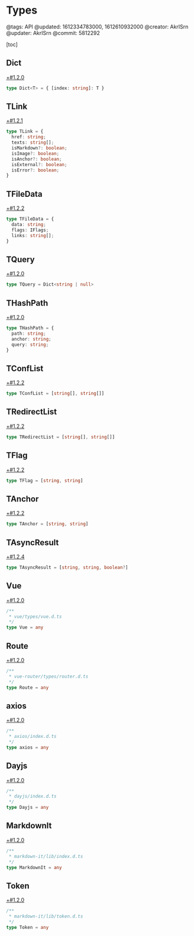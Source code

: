 # Types

@tags: API
@updated: 1612334783000, 1612610932000
@creator: AkrISrn
@updater: AkrISrn
@commit: 5812292

[toc]

## Dict

[+#1.2.0](/snippets/latest-version.md)

```ts
type Dict<T> = { [index: string]: T }
```

## TLink

[+#1.2.1](/snippets/latest-version.md)

```ts
type TLink = {
  href: string;
  texts: string[];
  isMarkdown?: boolean;
  isImage?: boolean;
  isAnchor?: boolean;
  isExternal?: boolean;
  isError?: boolean;
}
```

## TFileData

[+#1.2.2](/snippets/latest-version.md)

```ts
type TFileData = {
  data: string;
  flags: IFlags;
  links: string[];
}
```

## TQuery

[+#1.2.0](/snippets/latest-version.md)

```ts
type TQuery = Dict<string | null>
```

## THashPath

[+#1.2.0](/snippets/latest-version.md)

```ts
type THashPath = {
  path: string;
  anchor: string;
  query: string;
}
```

## TConfList

[+#1.2.2](/snippets/latest-version.md)

```ts
type TConfList = [string[], string[]]
```

## TRedirectList

[+#1.2.2](/snippets/latest-version.md)

```ts
type TRedirectList = [string[], string[]]
```

## TFlag

[+#1.2.2](/snippets/latest-version.md)

```ts
type TFlag = [string, string]
```

## TAnchor

[+#1.2.2](/snippets/latest-version.md)

```ts
type TAnchor = [string, string]
```

## TAsyncResult

[+#1.2.4](/snippets/latest-version.md)

```ts
type TAsyncResult = [string, string, boolean?]
```

## Vue

[+#1.2.0](/snippets/latest-version.md)

```ts
/**
 * vue/types/vue.d.ts
 */
type Vue = any
```

## Route

[+#1.2.0](/snippets/latest-version.md)

```ts
/**
 * vue-router/types/router.d.ts
 */
type Route = any
```

## axios

[+#1.2.0](/snippets/latest-version.md)

```ts
/**
 * axios/index.d.ts
 */
type axios = any
```

## Dayjs

[+#1.2.0](/snippets/latest-version.md)

```ts
/**
 * dayjs/index.d.ts
 */
type Dayjs = any
```

## MarkdownIt

[+#1.2.0](/snippets/latest-version.md)

```ts
/**
 * markdown-it/lib/index.d.ts
 */
type MarkdownIt = any
```

## Token

[+#1.2.0](/snippets/latest-version.md)

```ts
/**
 * markdown-it/lib/token.d.ts
 */
type Token = any
```
